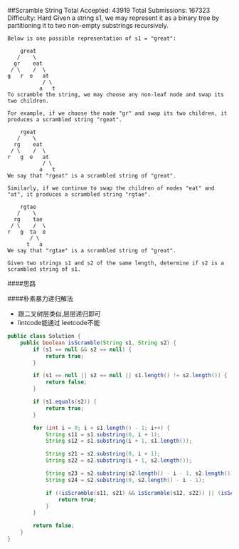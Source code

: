 ##Scramble String
    Total Accepted: 43919 Total Submissions: 167323 Difficulty: Hard
    Given a string s1, we may represent it as a binary tree by partitioning it to two non-empty substrings recursively.

    Below is one possible representation of s1 = "great":

        great
       /    \
      gr    eat
     / \    /  \
    g   r  e   at
               / \
              a   t
    To scramble the string, we may choose any non-leaf node and swap its two children.

    For example, if we choose the node "gr" and swap its two children, it produces a scrambled string "rgeat".

        rgeat
       /    \
      rg    eat
     / \    /  \
    r   g  e   at
               / \
              a   t
    We say that "rgeat" is a scrambled string of "great".

    Similarly, if we continue to swap the children of nodes "eat" and "at", it produces a scrambled string "rgtae".

        rgtae
       /    \
      rg    tae
     / \    /  \
    r   g  ta  e
           / \
          t   a
    We say that "rgtae" is a scrambled string of "great".

    Given two strings s1 and s2 of the same length, determine if s2 is a scrambled string of s1.


####思路

####朴素暴力递归解法
- 跟二叉树层类似,层层递归即可
- lintcode能通过 leetcode不能

```java
public class Solution {
    public boolean isScramble(String s1, String s2) {
        if (s1 == null && s2 == null) {
            return true;
        }

        if (s1 == null || s2 == null || s1.length() != s2.length()) {
            return false;
        }

        if (s1.equals(s2)) {
            return true;
        }

        for (int i = 0; i < s1.length() - 1; i++) {
            String s11 = s1.substring(0, i + 1);
            String s12 = s1.substring(i + 1, s1.length());

            String s21 = s2.substring(0, i + 1);
            String s22 = s2.substring(i + 1, s2.length());

            String s23 = s2.substring(s2.length() - i - 1, s2.length());
            String s24 = s2.substring(0, s2.length() - i - 1);

            if ((isScramble(s11, s21) && isScramble(s12, s22)) || (isScramble(s11, s23) && isScramble(s12, s24))) {
                return true;
            }
        }

        return false;
    }
}

```

